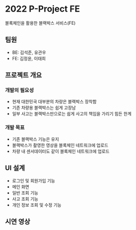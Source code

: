 # 2022 P-Project FE
블록체인을 활용한 블랙박스 서비스(FE)
## 팀원
- BE: 김석준, 유관우
- FE: 김정윤, 이태희
## 프로젝트 개요
### 개발의 필요성
- 현재 대한민국 대부분의 차량은 블랙박스 장착함
- 기존 차량용 블랙박스는 쉽게 고장남
- 일부 사고는 블랙박스만으로는 쉽게 사고의 책임을 가리기 힘든 한계
### 개발 목표
- 기존 블랙박스 기능은 유지
- 블랙박스가 촬영한 영상을 블록체인 네트워크에 업로드
- 차량 내 센서데이터도 같이 블록체인 네트워크에 업로드
## UI 설계
- 로그인 및 회원가입 기능
- 메인 화면
- 일반 조회 기능
- 사고 조회 기능
- 개인 정보 조회 및 수정 기능
## 시연 영상
